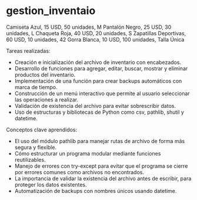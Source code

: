 # gestion_inventaio

Camiseta Azul, 15 USD, 50 unidades, M
Pantalón Negro, 25 USD, 30 unidades, L
Chaqueta Roja, 40 USD, 20 unidades, S
Zapatillas Deportivas, 60 USD, 10 unidades, 42
Gorra Blanca, 10 USD, 100 unidades, Talla Única


Tareas realizadas:
- Creación e inicialización del archivo de inventario con encabezados.
- Desarrollo de funciones para agregar, editar, buscar, mostrar y eliminar productos del inventario.
- Implementación de una función para crear backups automáticos con marca de tiempo.
- Construcción de un menú interactivo que permite al usuario seleccionar las operaciones a realizar.
- Validación de existencia del archivo para evitar sobrescribir datos.
- Uso de estructuras y bibliotecas de Python como csv, pathlib, shutil y datetime.

Conceptos clave aprendidos:
- El uso del módulo pathlib para manejar rutas de archivo de forma más segura y flexible.
- Cómo estructurar un programa modular mediante funciones reutilizables.
- Manejo de errores con try-except para evitar que el programa se cierre por errores comunes como archivos no encontrados.
- La importancia de validar la existencia del archivo antes de escribir, para proteger los datos existentes.
- Automatización de backups con nombres únicos usando datetime.
